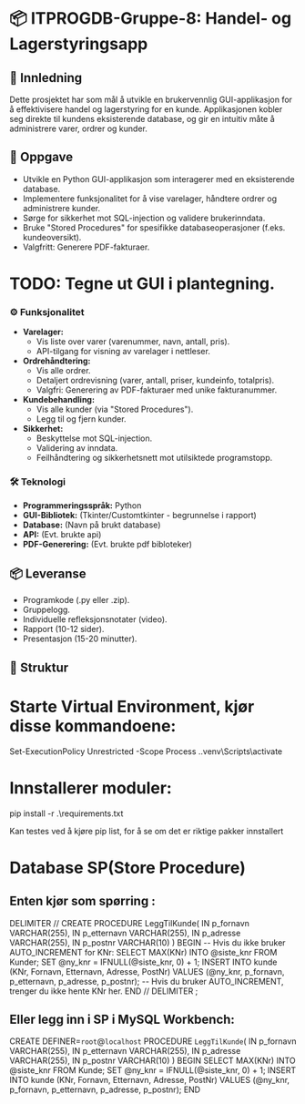 # 📦 ITPROGDB-Gruppe-8: Handel- og Lagerstyringsapp

## 🚀 Innledning

Dette prosjektet har som mål å utvikle en brukervennlig GUI-applikasjon for å effektivisere handel og lagerstyring for en kunde. Applikasjonen kobler seg direkte til kundens eksisterende database, og gir en intuitiv måte å administrere varer, ordrer og kunder.

## 🎯 Oppgave

* Utvikle en Python GUI-applikasjon som interagerer med en eksisterende database.
* Implementere funksjonalitet for å vise varelager, håndtere ordrer og administrere kunder.
* Sørge for sikkerhet mot SQL-injection og validere brukerinndata.
* Bruke "Stored Procedures" for spesifikke databaseoperasjoner (f.eks. kundeoversikt).
* Valgfritt: Generere PDF-fakturaer.
# TODO: Tegne ut GUI i plantegning.
### ⚙️ Funksjonalitet

* **Varelager:**
    * Vis liste over varer (varenummer, navn, antall, pris).
    * API-tilgang for visning av varelager i nettleser.
* **Ordrehåndtering:**
    * Vis alle ordrer.
    * Detaljert ordrevisning (varer, antall, priser, kundeinfo, totalpris).
    * Valgfri: Generering av PDF-fakturaer med unike fakturanummer.
* **Kundebehandling:**
    * Vis alle kunder (via "Stored Procedures").
    * Legg til og fjern kunder.
* **Sikkerhet:**
    * Beskyttelse mot SQL-injection.
    * Validering av inndata.
    * Feilhåndtering og sikkerhetsnett mot utilsiktede programstopp.

### 🛠️ Teknologi

* **Programmeringsspråk:** Python
* **GUI-Bibliotek:** (Tkinter/Customtkinter - begrunnelse i rapport)
* **Database:** (Navn på brukt database)
* **API:** (Evt. brukte api)
* **PDF-Generering:** (Evt. brukte pdf bibloteker)

## 📦 Leveranse

* Programkode (.py eller .zip).
* Gruppelogg.
* Individuelle refleksjonsnotater (video).
* Rapport (10-12 sider).
* Presentasjon (15-20 minutter).

## 📂 Struktur

# Starte Virtual Environment, kjør disse kommandoene: 
Set-ExecutionPolicy Unrestricted -Scope Process
.\.venv\Scripts\activate

# Innstallerer moduler:
pip install -r .\requirements.txt

Kan testes ved å kjøre pip list, for å se om det er riktige pakker innstallert


# Database SP(Store Procedure)
## Enten kjør som spørring :
DELIMITER //
CREATE PROCEDURE LeggTilKunde(
    IN p_fornavn VARCHAR(255),
    IN p_etternavn VARCHAR(255),
    IN p_adresse VARCHAR(255),
    IN p_postnr VARCHAR(10)
)
BEGIN
    -- Hvis du ikke bruker AUTO_INCREMENT for KNr:
    SELECT MAX(KNr) INTO @siste_knr FROM Kunder;
    SET @ny_knr = IFNULL(@siste_knr, 0) + 1;
    INSERT INTO kunde (KNr, Fornavn, Etternavn, Adresse, PostNr) VALUES (@ny_knr, p_fornavn, p_etternavn, p_adresse, p_postnr);
    -- Hvis du bruker AUTO_INCREMENT, trenger du ikke hente KNr her.
END //
DELIMITER ;
## Eller legg inn i SP i MySQL Workbench:
CREATE DEFINER=`root`@`localhost` PROCEDURE `LeggTilKunde`(
    IN p_fornavn VARCHAR(255),
    IN p_etternavn VARCHAR(255),
    IN p_adresse VARCHAR(255),
    IN p_postnr VARCHAR(10)
)
BEGIN
    SELECT MAX(KNr) INTO @siste_knr FROM Kunde;
    SET @ny_knr = IFNULL(@siste_knr, 0) + 1;
    INSERT INTO kunde (KNr, Fornavn, Etternavn, Adresse, PostNr) VALUES (@ny_knr, p_fornavn, p_etternavn, p_adresse, p_postnr);
END
